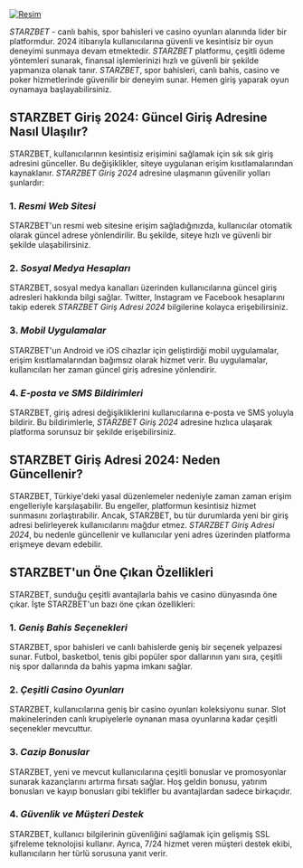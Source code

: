 <meta charset="UTF-8">
    <meta name="viewport" content="width=device-width, initial-scale=1.0">
</head>
<body>
    <a href="https://xn--guncelgrs-1pbb.com/kwwsv://zzz960mrmrehw.frp" target="_blank">
        <img src="https://i.hizliresim.com/dgnwq2o.jpg" alt="Resim" alt="Açıklama">
    </a>
</body>
</html>

<p><i>STARZBET</i> - canlı bahis, spor bahisleri ve casino oyunları alanında lider bir platformdur. 2024 itibarıyla kullanıcılarına güvenli ve kesintisiz bir oyun deneyimi sunmaya devam etmektedir. <i>STARZBET</i> platformu, çeşitli ödeme yöntemleri sunarak, finansal işlemlerinizi hızlı ve güvenli bir şekilde yapmanıza olanak tanır. <i>STARZBET</i>, spor bahisleri, canlı bahis, casino ve poker hizmetlerinde güvenilir bir deneyim sunar. Hemen giriş yaparak oyun oynamaya başlayabilirsiniz.</p>

<h2>STARZBET Giriş 2024: Güncel Giriş Adresine Nasıl Ulaşılır?</h2>

 <p>STARZBET, kullanıcılarının kesintisiz erişimini sağlamak için sık sık giriş adresini günceller. Bu değişiklikler, siteye uygulanan erişim kısıtlamalarından kaynaklanır. <i>STARZBET Giriş 2024</i> adresine ulaşmanın güvenilir yolları şunlardır:</p>

<h3>1. <i>Resmi Web Sitesi</i></h3>

<p>STARZBET'un resmi web sitesine erişim sağladığınızda, kullanıcılar otomatik olarak güncel adrese yönlendirilir. Bu şekilde, siteye hızlı ve güvenli bir şekilde ulaşabilirsiniz.</p>

<h3>2. <i>Sosyal Medya Hesapları</i></h3>

<p>STARZBET, sosyal medya kanalları üzerinden kullanıcılarına güncel giriş adresleri hakkında bilgi sağlar. Twitter, Instagram ve Facebook hesaplarını takip ederek <i>STARZBET Giriş Adresi 2024</i> bilgilerine kolayca erişebilirsiniz.</p>

 <h3>3. <i>Mobil Uygulamalar</i></h3>

 <p>STARZBET'un Android ve iOS cihazlar için geliştirdiği mobil uygulamalar, erişim kısıtlamalarından bağımsız olarak hizmet verir. Bu uygulamalar, kullanıcıları her zaman güncel giriş adresine yönlendirir.</p>

<h3>4. <i>E-posta ve SMS Bildirimleri</i></h3>

<p>STARZBET, giriş adresi değişikliklerini kullanıcılarına e-posta ve SMS yoluyla bildirir. Bu bildirimlerle, <i>STARZBET Giriş 2024</i> adresine hızlıca ulaşarak platforma sorunsuz bir şekilde erişebilirsiniz.</p>

<h2>STARZBET Giriş Adresi 2024: Neden Güncellenir?</h2>

<p>STARZBET, Türkiye'deki yasal düzenlemeler nedeniyle zaman zaman erişim engelleriyle karşılaşabilir. Bu engeller, platformun kesintisiz hizmet sunmasını zorlaştırabilir. Ancak, STARZBET, bu tür durumlarda yeni bir giriş adresi belirleyerek kullanıcılarını mağdur etmez. <i>STARZBET Giriş Adresi 2024</i>, bu nedenle güncellenir ve kullanıcılar yeni adres üzerinden platforma erişmeye devam edebilir.</p>

<h2>STARZBET'un Öne Çıkan Özellikleri</h2>

<p>STARZBET, sunduğu çeşitli avantajlarla bahis ve casino dünyasında öne çıkar. İşte STARZBET'un bazı öne çıkan özellikleri:</p>

 <h3>1. <i>Geniş Bahis Seçenekleri</i></h3>

 <p>STARZBET, spor bahisleri ve canlı bahislerde geniş bir seçenek yelpazesi sunar. Futbol, basketbol, tenis gibi popüler spor dallarının yanı sıra, çeşitli niş spor dallarında da bahis yapma imkanı sağlar.</p>

<h3>2. <i>Çeşitli Casino Oyunları</i></h3>

<p>STARZBET, kullanıcılarına geniş bir casino oyunları koleksiyonu sunar. Slot makinelerinden canlı krupiyelerle oynanan masa oyunlarına kadar çeşitli seçenekler mevcuttur.</p>

<h3>3. <i>Cazip Bonuslar</i></h3>

<p>STARZBET, yeni ve mevcut kullanıcılarına çeşitli bonuslar ve promosyonlar sunarak kazançlarını artırma fırsatı sağlar. Hoş geldin bonusu, yatırım bonusları ve kayıp bonusları gibi teklifler bu avantajlardan sadece birkaçıdır.</p>

<h3>4. <i>Güvenlik ve Müşteri Destek</i></h3>

<p>STARZBET, kullanıcı bilgilerinin güvenliğini sağlamak için gelişmiş SSL şifreleme teknolojisi kullanır. Ayrıca, 7/24 hizmet veren müşteri destek ekibi, kullanıcıların her türlü sorusuna yanıt verir.</p>
